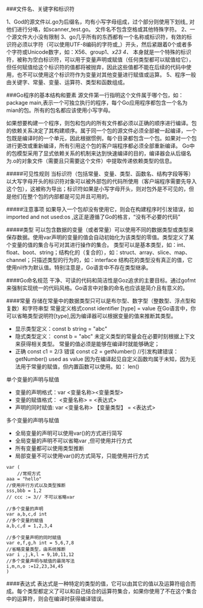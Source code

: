 ###文件名、关键字和标识符

1、God的源文件以.go为后缀名，均有小写字母组成，过个部分则使用下划线_ 对他们进行分咯，如scanner_test.go。 文件名不包含空格或其他特殊字符。
2、一个源文件大小没有限制
3、go几乎所有的东西都有一个名称或标识符，有效的标识符必须以字符（可以使用UTF-8编码的字符或_）开头，然后紧跟着0个或者多个字符或Unicode数字，如：X56、group1、_x23
4、_ 本身就是一个特殊的标识符，被称为空白标识符，可以用于变量声明或赋值（任何类型都可以赋值给它），但任何赋值给这个标识符的值都将被抛弃，因此这些值都不能在后续的代码中使用，也不可以使用这个标识符作为变量对其他变量进行赋值或运算。
5、程序一般由关键字、常量、变量、运算符、类型和函数组成。

###Go程序的基本结构和要素
源文件第一行指明这个文件属于哪个包，如：package main,表示一个可独立执行的程序，每个Go应用程序都包含一个名为mian的包。所有的包名都应该使用小写字母。

如果想要构建一个程序，则包和包内的所有文件都必须以正确的顺序进行编译。包的依赖关系决定了其构建顺序。属于同一个包的源文件必须全部被一起编译，一个包既是编译时的一个单元，因此根据惯例，每个目录都包含一个包。如果对一个包进行更改或重新编译，所有引用这个包的客户端程序都必须全部重新编译。
Go中的包模型采用了显式依赖关系的机制来达到快速编译的目的，编译器会从后缀名为.o的对象文件（需要且只需要这个文件）中提取传递依赖类型的信息。

#####可见性规则
当标识符（包括常量、变量、类型、函数名、结构字段等等）以大写字母开头的标识符对象可以被外部包的代码所使用（客户端程序需要先导入这个包），这被称为导出；标识符如果是小写字母开头，则对包外是不可见的，但是他们在整个包的内部都是可见并且可用的。

#####注意事项
如果导入一个包却没有使用它，则会在构建程序时引发错误，如imported and not used:os ,这正是遵循了Go的格言，“没有不必要的代码”

#####类型
可以包含数据的变量（或者常量）可以使用不同的数据类型或类型来保存数据。使用var声明的变量的值会自动初始化为该类型的零值。类型定义了某个变量的值的集合与可对其进行操作的集合。
类型可以是基本类型，如：int、float、boot、string；结构化的（复合的），如：struct、array、slice、map、channel；只描述类型的行为的，如：interface
结构花的类型没有真正的值，它使用nil作为默认值。特别注意是，Go语言中不存在类型继承。

####Go命名规范
干净、可读的代码和简洁性是Goz追求的主要目标。通过gofmt来强制实现统一的代码风格。Go语言中对象的命名也应该是简介且有意义的。

####常量
存储在常量中的数据类型只可以是布尔型、数字型（整数型、浮点型和复数）和字符串型
常量定义格式const identifier [type] = value
在Go语言中，你可以省略类型说明符[type],因为编译器可以根据变量的值来推断其类型。
- 显示类型定义：const b string = "abc"
- 隐式类型定义： const b = "abc"
未定义类型的常量会在必要时刻根据上下文来获得相关类型。
常量的值必须是能够在编译时就能够确定；
- 正确  const c1 = 2/3
错误 const c2 = getNumber() //引发构建错误：getNumber() used as value
因为在编译起见自定义函数均属于未知，因为无法用于常量的赋值，但内置函数可以使用。如： len()

单个变量的声明与赋值
- 变量的声明格式：var <变量名称><变量类型>
- 变量的赋值格式： <变量名称> = <表达式>
- 声明的同时赋值: var <变量名称> 【变量类型】 = <表达式>

多个变量的声明与赋值
- 全局变量的声明可以使用var()的方式进行简写
- 全局变量的声明不可以省略var ,但可使用并行方式
- 所有变量都可以使用类型推断
- 局部变量不可以使用var()的方式简写，只能使用并行方式

```
var (
    //常规方式
aaa = "hello"
//使用并行方式以及类型推断
sss,bbb = 1,2
// ccc := 3// 不可以省略var 

//多个变量的声明
var a,b,c,d int
//多个变量的赋值
a,b,c,d = 1,2,3,4

//多个变量声明的同时赋值
var e,f,g,h int = 5,6,7,8
//省略变量类型，由系统推断
var i ,j,k,l = 9,10,11,12
//多个变量声明与赋值的最简写法
i,m,n,o :=12,23,34,45
)
```

####表达式
表达式是一种特定的类型的值，它可以由其它的值以及运算符组合而成。每个类型都定义了可以和自己结合的运算符集合，如果你使用了不在这个集合中的运算符，则会在编译时获得编译错误。
